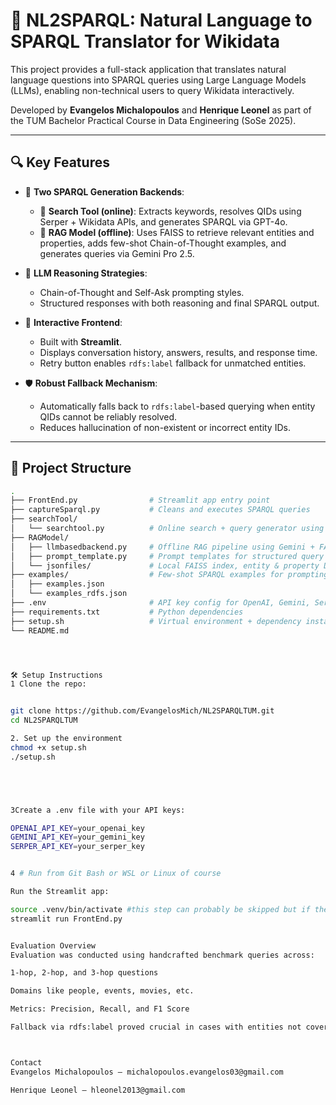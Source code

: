 # 🧠 NL2SPARQL: Natural Language to SPARQL Translator for Wikidata

This project provides a full-stack application that translates natural language questions into SPARQL queries using Large Language Models (LLMs), enabling non-technical users to query Wikidata interactively.

Developed by **Evangelos Michalopoulos** and **Henrique Leonel** as part of the TUM Bachelor Practical Course in Data Engineering (SoSe 2025).

---

## 🔍 Key Features

- 🔁 **Two SPARQL Generation Backends**:
  - 🧭 **Search Tool (online)**: Extracts keywords, resolves QIDs using Serper + Wikidata APIs, and generates SPARQL via GPT-4o.
  - 🧠 **RAG Model (offline)**: Uses FAISS to retrieve relevant entities and properties, adds few-shot Chain-of-Thought examples, and generates queries via Gemini Pro 2.5.

- 🧠 **LLM Reasoning Strategies**:
  - Chain-of-Thought and Self-Ask prompting styles.
  - Structured responses with both reasoning and final SPARQL output.

- 💬 **Interactive Frontend**:
  - Built with **Streamlit**.
  - Displays conversation history, answers, results, and response time.
  - Retry button enables `rdfs:label` fallback for unmatched entities.

- 🛡️ **Robust Fallback Mechanism**:
  - Automatically falls back to `rdfs:label`-based querying when entity QIDs cannot be reliably resolved.
  - Reduces hallucination of non-existent or incorrect entity IDs.

---

## 🧱 Project Structure

```bash
.
├── FrontEnd.py                # Streamlit app entry point
├── captureSparql.py           # Cleans and executes SPARQL queries
├── searchTool/
│   └── searchtool.py          # Online search + query generator using GPT and Serper
├── RAGModel/
│   ├── llmbasedbackend.py     # Offline RAG pipeline using Gemini + FAISS
│   ├── prompt_template.py     # Prompt templates for structured query generation
│   └── jsonfiles/             # Local FAISS index, entity & property DBs
├── examples/                  # Few-shot SPARQL examples for prompting
│   ├── examples.json
│   └── examples_rdfs.json
├── .env                       # API key config for OpenAI, Gemini, Serper
├── requirements.txt           # Python dependencies
├── setup.sh                   # Virtual environment + dependency installer
└── README.md




🛠️ Setup Instructions
1 Clone the repo:


git clone https://github.com/EvangelosMich/NL2SPARQLTUM.git
cd NL2SPARQLTUM

2. Set up the environment
chmod +x setup.sh
./setup.sh





3Create a .env file with your API keys:

OPENAI_API_KEY=your_openai_key
GEMINI_API_KEY=your_gemini_key
SERPER_API_KEY=your_serper_key


4 # Run from Git Bash or WSL or Linux of course

Run the Streamlit app:

source .venv/bin/activate #this step can probably be skipped but if the next command doesnt work run it from the venv
streamlit run FrontEnd.py


Evaluation Overview
Evaluation was conducted using handcrafted benchmark queries across:

1-hop, 2-hop, and 3-hop questions

Domains like people, events, movies, etc.

Metrics: Precision, Recall, and F1 Score

Fallback via rdfs:label proved crucial in cases with entities not covered by the offline index.



Contact
Evangelos Michalopoulos – michalopoulos.evangelos03@gmail.com

Henrique Leonel – hleonel2013@gmail.com